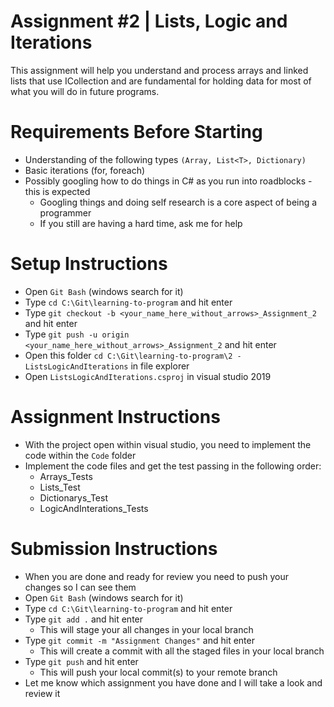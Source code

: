 # Assignment #2 | Lists, Logic and Iterations

This assignment will help you understand and process arrays and linked lists that use ICollection and are fundamental for holding data for most of what you will do in future programs.

# Requirements Before Starting

* Understanding of the following types `(Array, List<T>, Dictionary)`
* Basic iterations (for, foreach)
* Possibly googling how to do things in C# as you run into roadblocks - this is expected
  * Googling things and doing self research is a core aspect of being a programmer
  * If you still are having a hard time, ask me for help

# Setup Instructions

* Open `Git Bash` (windows search for it)
* Type `cd C:\Git\learning-to-program` and hit enter
* Type `git checkout -b <your_name_here_without_arrows>_Assignment_2` and hit enter
* Type `git push -u origin <your_name_here_without_arrows>_Assignment_2` and hit enter
* Open this folder `cd C:\Git\learning-to-program\2 - ListsLogicAndIterations` in file explorer
* Open `ListsLogicAndIterations.csproj` in visual studio 2019

# Assignment Instructions

* With the project open within visual studio, you need to implement the code within the `Code` folder
* Implement the code files and get the test passing in the following order:
  * Arrays_Tests
  * Lists_Test
  * Dictionarys_Test
  * LogicAndInterations_Tests
  
# Submission Instructions

* When you are done and ready for review you need to push your changes so I can see them
* Open `Git Bash` (windows search for it)
* Type `cd C:\Git\learning-to-program` and hit enter
* Type `git add .` and hit enter
  * This will stage your all changes in your local branch
* Type `git commit -m "Assignment Changes"` and hit enter
  * This will create a commit with all the staged files in your local branch
* Type `git push` and hit enter
  * This will push your local commit(s) to your remote branch
* Let me know which assignment you have done and I will take a look and review it
